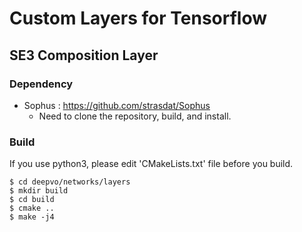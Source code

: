 # Custom Layers for Tensorflow

## SE3 Composition Layer

### Dependency

- Sophus : https://github.com/strasdat/Sophus
  - Need to clone the repository, build, and install.

### Build

If you use python3, please edit 'CMakeLists.txt' file before you build.

```
$ cd deepvo/networks/layers
$ mkdir build
$ cd build
$ cmake ..
$ make -j4
```